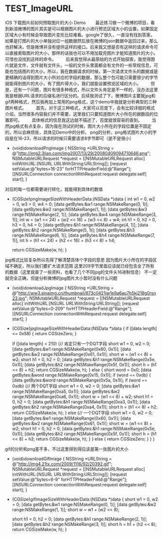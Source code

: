 # TEST_ImageURL
iOS 下载图片前如何预取图片的大小 Demo
  最近练习做一个微博的项目，看到新浪微博的图片其实是可以根据图片的大小进行预览区域大小的设置，如果固定区域大小有时候会导致图片变形比较难看。google了很久，一直没有找到答案，如果是打图片的大小单独对应一组数据然后放在微博的json数据中返回过来，那么也好解决，但是微博并没有提供这样的接口。后来我又想是否有这样的请求命令可以直接索取图片的大小，那样的话我也可以不用加载完图片才能知道图片的大小。可惜也没找到这样的命令。
  后来我觉得从最原始的方式开始探索，我觉得图片就是文件，文件就有文件头，一般的文件头里面都会有文件的一些常规信息，可能也包括图片的大小。所以，我在数据请求的时候，第一次请求文件头的数据或是更精确的话得到图片大小所对应的字段的数据，那么整个包可能只需要很少的字节就能得到图片的大小，有了图片得大小，我们就能设置预览区域的大小。
  但是，还有一个问题，图片有很多种格式，所以文件头肯定是不一样的，没办法这里我是根据URL请求的后缀名进行区分的。后续我测试了下，微博图片主要就jpg和gif两种格式，然后我再加上常用的png格式，这个demo中我就是分析典型的三种图片格式。
  首先，对于这三种格式，大家可以百度下，会有比较详细的格式介绍，当然很多内容我们并不需要，这里我们只要知道图片大小所在的据数段的位置即可。
  具体格式的信息我这边就不描述了，百度就很容易的查到。
  当然jpg格式有点复杂，因为我在测试的时候，图片大小所在的字段位置是不固定的，所以会麻烦些，具体见Demo中的分析。
png的分析，png格式图片大小的字段是在16-23，所以请求的时候只需要请求8字节即可（是不是很小）

- (void)downloadPngImage
{
    NSString *URLString = @"http://img2.3lian.com/img2007/13/29/20080409094710646.png";
    NSMutableURLRequest *request = [[NSMutableURLRequest alloc] initWithURL:[NSURL URLWithString:URLString]];
    [request setValue:@"bytes=16-23" forHTTPHeaderField:@"Range"];
    [[NSURLConnection connectionWithRequest:request delegate:self] start];
}

对应的每一位都需要进行转化，就能得到具体的数值

- (CGSize)pngImageSizeWithHeaderData:(NSData *)data
{
    int w1 = 0, w2 = 0, w3 = 0, w4 = 0;
    [data getBytes:&w1 range:NSMakeRange(0, 1)];
    [data getBytes:&w2 range:NSMakeRange(1, 1)];
    [data getBytes:&w3 range:NSMakeRange(2, 1)];
    [data getBytes:&w4 range:NSMakeRange(3, 1)];
    int w = (w1 << 24) + (w2 << 16) + (w3 << 8) + w4;
    int h1 = 0, h2 = 0, h3 = 0, h4 = 0;
    [data getBytes:&h1 range:NSMakeRange(4, 1)];
    [data getBytes:&h2 range:NSMakeRange(5, 1)];
    [data getBytes:&h3 range:NSMakeRange(6, 1)];
    [data getBytes:&h4 range:NSMakeRange(7, 1)];
    int h = (h1 << 24) + (h2 << 16) + (h3 << 8) + h4;

    return CGSizeMake(w, h);
}

jpg格式比较复杂所以先得了解清楚具体个字段的意思
因为图片大小所在的字段区域不确定，所以我们要扩大请求范围
这里209字节里面应该就已经包含全了所有的数据（这里我查了一些资料，也看了几个不同jpg的文件头16进制信息）
不一定就完全正确，但是分析微博的jpg图片大小暂时没有什么问题

- (void)downloadJpgImage
{
    NSString *URLString = @"http://ww3.sinaimg.cn/thumbnail/673c0421jw1e9a6au7h5kj218g0rsn23.jpg";
    NSMutableURLRequest *request = [[NSMutableURLRequest alloc] initWithURL:[NSURL URLWithString:URLString]];
    [request setValue:@"bytes=0-209" forHTTPHeaderField:@"Range"];
    [[NSURLConnection connectionWithRequest:request delegate:self] start];
}

- (CGSize)jpgImageSizeWithHeaderData:(NSData *)data
{
    if ([data length] <= 0x58) {
        return CGSizeZero;
    }

    if ([data length] < 210) {// 肯定只有一个DQT字段
        short w1 = 0, w2 = 0;
        [data getBytes:&w1 range:NSMakeRange(0x60, 0x1)];
        [data getBytes:&w2 range:NSMakeRange(0x61, 0x1)];
        short w = (w1 << 8) + w2;
        short h1 = 0, h2 = 0;
        [data getBytes:&h1 range:NSMakeRange(0x5e, 0x1)];
        [data getBytes:&h2 range:NSMakeRange(0x5f, 0x1)];
        short h = (h1 << 8) + h2;
        return CGSizeMake(w, h);
    } else {
        short word = 0x0;
        [data getBytes:&word range:NSMakeRange(0x15, 0x1)];
        if (word == 0xdb) {
            [data getBytes:&word range:NSMakeRange(0x5a, 0x1)];
            if (word == 0xdb) {// 两个DQT字段
                short w1 = 0, w2 = 0;
                [data getBytes:&w1 range:NSMakeRange(0xa5, 0x1)];
                [data getBytes:&w2 range:NSMakeRange(0xa6, 0x1)];
                short w = (w1 << 8) + w2;
                short h1 = 0, h2 = 0;
                [data getBytes:&h1 range:NSMakeRange(0xa3, 0x1)];
                [data getBytes:&h2 range:NSMakeRange(0xa4, 0x1)];
                short h = (h1 << 8) + h2;
                return CGSizeMake(w, h);
            } else {// 一个DQT字段
                short w1 = 0, w2 = 0;
                [data getBytes:&w1 range:NSMakeRange(0x60, 0x1)];
                [data getBytes:&w2 range:NSMakeRange(0x61, 0x1)];
                short w = (w1 << 8) + w2;
                short h1 = 0, h2 = 0;
                [data getBytes:&h1 range:NSMakeRange(0x5e, 0x1)];
                [data getBytes:&h2 range:NSMakeRange(0x5f, 0x1)];
                short h = (h1 << 8) + h2;
                return CGSizeMake(w, h);
            }
        } else {
            return CGSizeZero;
        }
    }
}

gif的分析和png差不多，不过这里得到得应该是第一张图片的大小

- (void)downloadGifImage
{
    NSString *URLString = @"http://img4.21tx.com/2009/1116/92/20392.gif";
    NSMutableURLRequest *request = [[NSMutableURLRequest alloc] initWithURL:[NSURL URLWithString:URLString]];
    [request setValue:@"bytes=6-9" forHTTPHeaderField:@"Range"];
    [[NSURLConnection connectionWithRequest:request delegate:self] start];
}

- (CGSize)gifImageSizeWithHeaderData:(NSData *)data
{
    short w1 = 0, w2 = 0;
    [data getBytes:&w1 range:NSMakeRange(0, 1)];
    [data getBytes:&w2 range:NSMakeRange(1, 1)];
    short w = w1 + (w2 << 8);

    short h1 = 0, h2 = 0;
    [data getBytes:&h1 range:NSMakeRange(2, 1)];
    [data getBytes:&h2 range:NSMakeRange(3, 1)];
    short h = h1 + (h2 << 8);
    return CGSizeMake(w, h);
}
